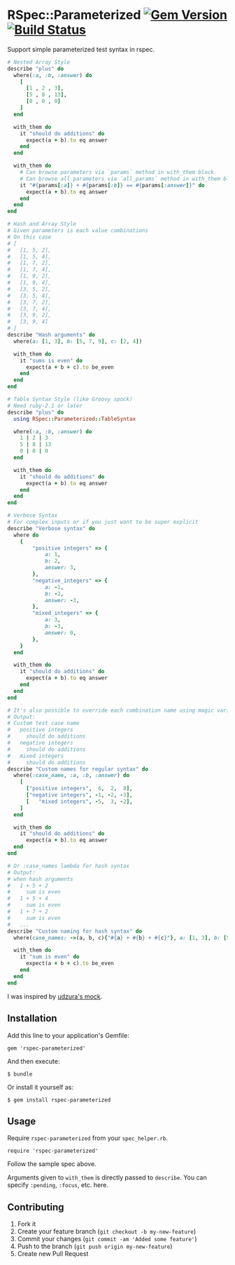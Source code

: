 # RSpec::Parameterized [![Gem Version](https://badge.fury.io/rb/rspec-parameterized.svg)](https://badge.fury.io/rb/rspec-parameterized) [![Build Status](https://travis-ci.org/tomykaira/rspec-parameterized.svg)](https://travis-ci.org/tomykaira/rspec-parameterized)

Support simple parameterized test syntax in rspec.

```ruby
# Nested Array Style
describe "plus" do
  where(:a, :b, :answer) do
    [
      [1 , 2 , 3],
      [5 , 8 , 13],
      [0 , 0 , 0]
    ]
  end

  with_them do
    it "should do additions" do
      expect(a + b).to eq answer
    end
  end

  with_them do
    # Can browse parameters via `params` method in with_them block
    # Can browse all parameters via `all_params` method in with_them block
    it "#{params[:a]} + #{params[:b]} == #{params[:answer]}" do
      expect(a + b).to eq answer
    end
  end
end

# Hash and Array Style
# Given parameters is each value combinations
# On this case
# [
#   [1, 5, 2],
#   [1, 5, 4],
#   [1, 7, 2],
#   [1, 7, 4],
#   [1, 9, 2],
#   [1, 9, 4],
#   [3, 5, 2],
#   [3, 5, 4],
#   [3, 7, 2],
#   [3, 7, 4],
#   [3, 9, 2],
#   [3, 9, 4]
# ]
describe "Hash arguments" do
  where(a: [1, 3], b: [5, 7, 9], c: [2, 4])

  with_them do
    it "sums is even" do
      expect(a + b + c).to be_even
    end
  end
end

# Table Syntax Style (like Groovy spock)
# Need ruby-2.1 or later
describe "plus" do
  using RSpec::Parameterized::TableSyntax

  where(:a, :b, :answer) do
    1 | 2 | 3
    5 | 8 | 13
    0 | 0 | 0
  end

  with_them do
    it "should do additions" do
      expect(a + b).to eq answer
    end
  end
end

# Verbose Syntax
# For complex inputs or if you just want to be super explicit
describe "Verbose syntax" do
  where do
    {
        "positive integers" => {
            a: 1,
            b: 2,
            answer: 3,
        },
        "negative_integers" => {
            a: -1,
            b: -2,
            answer: -3,
        },
        "mixed_integers" => {
            a: 3,
            b: -3,
            answer: 0,
        },
    }
  end

  with_them do
    it "should do additions" do
      expect(a + b).to eq answer
    end
  end
end

# It's also possible to override each combination name using magic variable :case_name
# Output:
# Custom test case name
#   positive integers
#     should do additions
#   negative integers
#     should do additions
#   mixed integers
#     should do additions
describe "Custom names for regular syntax" do
  where(:case_name, :a, :b, :answer) do
    [
      ["positive integers",  6,  2,  8],
      ["negative integers", -1, -2, -3],
      [   "mixed integers", -5,  3, -2],
    ]
  end

  with_them do
    it "should do additions" do
      expect(a + b).to eq answer
  end
end

# Or :case_names lambda for hash syntax
# Output:
# when hash arguments
#   1 + 5 + 2
#     sum is even
#   1 + 5 + 4
#     sum is even
#   1 + 7 + 2
#     sum is even
#   ...
describe "Custom naming for hash syntax" do
  where(case_names: ->(a, b, c){"#{a} + #{b} + #{c}"}, a: [1, 3], b: [5, 7, 9], c: [2, 4])

  with_them do
    it "sum is even" do
      expect(a + b + c).to be_even
    end
  end
end

```

I was inspired by [udzura's mock](https://gist.github.com/1881139).

## Installation

Add this line to your application's Gemfile:

    gem 'rspec-parameterized'

And then execute:

    $ bundle

Or install it yourself as:

    $ gem install rspec-parameterized

## Usage

Require `rspec-parameterized` from your `spec_helper.rb`.

    require 'rspec-parameterized'

Follow the sample spec above.

Arguments given to `with_them` is directly passed to `describe`.  You can specify `:pending`, `:focus`, etc. here.

## Contributing

1. Fork it
2. Create your feature branch (`git checkout -b my-new-feature`)
3. Commit your changes (`git commit -am 'Added some feature'`)
4. Push to the branch (`git push origin my-new-feature`)
5. Create new Pull Request
